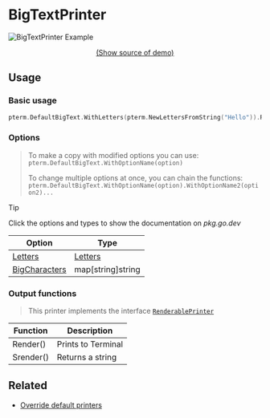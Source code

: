 # BigTextPrinter

<!--
Replace all of the following strings with the current printer.
        bigtext BigText BigTextPrinter DefaultBigText
-->

![BigTextPrinter Example](https://raw.githubusercontent.com/avissian/pterm/master/_examples/bigtext/animation.svg)

<p align="center"><a href="https://github.com/avissian/pterm/blob/master/_examples/bigtext/main.go" target="_blank">(Show source of demo)</a></p>

## Usage

### Basic usage

```go
pterm.DefaultBigText.WithLetters(pterm.NewLettersFromString("Hello")).Render()
```

### Options

> To make a copy with modified options you can use:
> `pterm.DefaultBigText.WithOptionName(option)`
>
> To change multiple options at once, you can chain the functions:
> `pterm.DefaultBigText.WithOptionName(option).WithOptionName2(option2)...`

> [!TIP]
> Click the options and types to show the documentation on _pkg.go.dev_

|Option|Type|
|------|----|
|[Letters](https://pkg.go.dev/github.com/avissian/pterm#BigTextPrinter.WithLetters)|[Letters](https://pkg.go.dev/github.com/avissian/pterm#Letters)|
|[BigCharacters](https://pkg.go.dev/github.com/avissian/pterm#BigTextPrinter.WithBigCharacters)|map[string]string|

### Output functions
<!-- Remove comment of the correct interface -->

<!--
> This printer implements the interface [`TextPrinter`](https://github.com/avissian/pterm/blob/master/interface_text_printer.go)

|Function|Description|
|------|---------|
|Sprint(a ...interface{})|Returns a string|
|Sprintln(a ...interface{})|Returns a string with a new line at the end|
|Sprintf(format string, a ...interface{})|Returns a string, formatted according to a format specifier|
|Print(a ...interface{})|Prints to the terminal|
|Println(a ...interface{})|Prints to the terminal with a new line at the end|
|Printf(format string, a ...interface{})|Prints to the terminal, formatted according to a format specifier|
-->

> This printer implements the interface [`RenderablePrinter`](https://github.com/avissian/pterm/blob/master/interface_renderable_printer.go)

|Function|Description|
|------|---------|
|Render()|Prints to Terminal|
|Srender()|Returns a string|

<!--
> This printer implements the interface [`LivePrinter`](https://github.com/avissian/pterm/blob/master/interface_live_printer.go)

|Function|Description|
|------|---------|
|Start()|Returns itself and possible errors|
|Stop()|Returns itself and possible errors|
|GenericStart()|Returns the started LivePrinter and possible errors|
|GenericStop()|Returns the stopped LivePrinter and possible errors|

> [!NOTE]
> The generic start and stop methods are only used to implement the printer into the interface.
> Use the normal `Start()` and `Stop()` methods if possible.
-->

## Related
- [Override default printers](docs/customizing/override-default-printer.md)